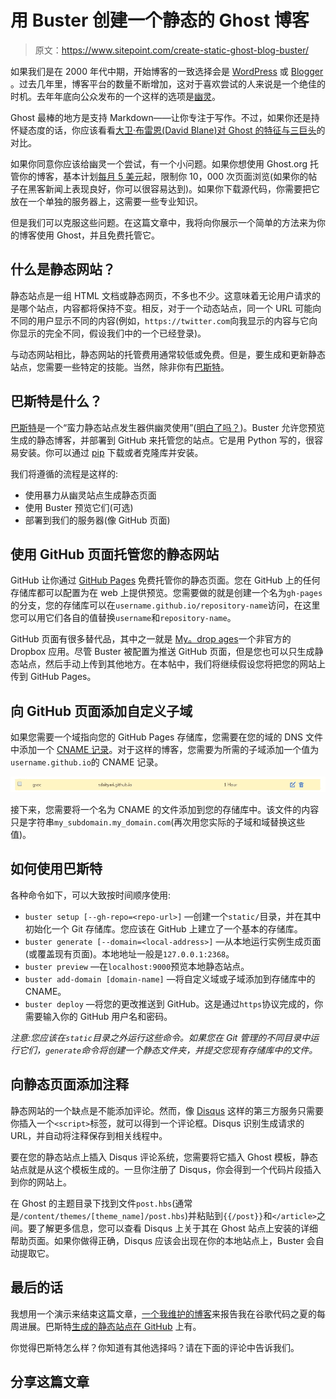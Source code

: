# 用 Buster 创建一个静态的 Ghost 博客

> 原文：<https://www.sitepoint.com/create-static-ghost-blog-buster/>

如果我们是在 2000 年代中期，开始博客的一致选择会是 [WordPress](http://wordpress.com) 或 [Blogger](http://www.blogger.com) 。过去几年里，博客平台的数量不断增加，这对于喜欢尝试的人来说是一个绝佳的时机。去年年底向公众发布的一个这样的选项是[幽灵](https://ghost.org/)。

Ghost 最棒的地方是支持 Markdown——让你专注于写作。不过，如果你还是持怀疑态度的话，你应该看看[大卫·布雷恩(David Blane)对 Ghost 的特征与三巨头](https://www.sitepoint.com/comparing-ghost-to-the-big-three/)的对比。

如果你同意你应该给幽灵一个尝试，有一个小问题。如果你想使用 Ghost.org 托管你的博客，基本计划[每月 5 美元](https://ghost.org/pricing/)起，限制你 10，000 次页面浏览(如果你的帖子在黑客新闻上表现良好，你可以很容易达到)。如果你下载源代码，你需要把它放在一个单独的服务器上，这需要一些专业知识。

但是我们可以克服这些问题。在这篇文章中，我将向你展示一个简单的方法来为你的博客使用 Ghost，并且免费托管它。

## 什么是静态网站？

静态站点是一组 HTML 文档或静态网页，不多也不少。这意味着无论用户请求的是哪个站点，内容都将保持不变。相反，对于一个动态站点，同一个 URL 可能向不同的用户显示不同的内容(例如，`https://twitter.com`向我显示的内容与它向你显示的完全不同，假设我们中的一个已经登录)。

与动态网站相比，静态网站的托管费用通常较低或免费。但是，要生成和更新静态站点，您需要一些特定的技能。当然，除非你有[巴斯特](https://github.com/axitkhurana/buster)。

## 巴斯特是什么？

[巴斯特](https://github.com/axitkhurana/buster)是一个“蛮力静态站点发生器供幽灵使用”([明白了吗？](http://www.imdb.com/title/tt0087332/))。Buster 允许您预览生成的静态博客，并部署到 GitHub 来托管您的站点。它是用 Python 写的，很容易安装。你可以通过 [pip](https://pypi.python.org/pypi/pip) 下载或者克隆库并安装。

我们将遵循的流程是这样的:

*   使用暴力从幽灵站点生成静态页面
*   使用 Buster 预览它们(可选)
*   部署到我们的服务器(像 GitHub 页面)

## 使用 GitHub 页面托管您的静态网站

GitHub 让你通过 [GitHub Pages](https://pages.github.com/) 免费托管你的静态页面。您在 GitHub 上的任何存储库都可以配置为在 web 上提供预览。您需要做的就是创建一个名为`gh-pages`的分支，您的存储库可以在`username.github.io/repository-name`访问，在这里您可以用它们各自的值替换`username`和`repository-name`。

GitHub 页面有很多替代品，其中之一就是 [My。drop ages](http://my.droppages.com/)一个非官方的 Dropbox 应用。尽管 Buster 被配置为推送 GitHub 页面，但是您也可以只生成静态站点，然后手动上传到其他地方。在本帖中，我们将继续假设您将把您的网站上传到 GitHub Pages。

## 向 GitHub 页面添加自定义子域

如果您需要一个域指向您的 GitHub Pages 存储库，您需要在您的域的 DNS 文件中添加一个 [CNAME 记录](http://en.wikipedia.org/wiki/CNAME_record)。对于这样的博客，您需要为所需的子域添加一个值为`username.github.io`的 CNAME 记录。

![Subdomain example](img/53d2d98672a2ca8c9cdf1fbadd9de316.png)

接下来，您需要将一个名为 CNAME 的文件添加到您的存储库中。该文件的内容只是字符串`my_subdomain.my_domain.com`(再次用您实际的子域和域替换这些值)。

## 如何使用巴斯特

各种命令如下，可以大致按时间顺序使用:

*   `buster setup [--gh-repo=<repo-url>]` —创建一个`static/`目录，并在其中初始化一个 Git 存储库。您应该在 GitHub 上建立了一个基本的存储库。
*   `buster generate [--domain=<local-address>]` —从本地运行实例生成页面(或覆盖现有页面)。本地地址一般是`127.0.0.1:2368`。
*   `buster preview` —在`localhost:9000`预览本地静态站点。
*   `buster add-domain [domain-name]` —将自定义域或子域添加到存储库中的 CNAME。
*   `buster deploy` —将您的更改推送到 GitHub。这是通过`https`协议完成的，你需要输入你的 GitHub 用户名和密码。

*注意:您应该在`static`目录之外运行这些命令。如果您在 Git 管理的不同目录中运行它们，`generate`命令将创建一个静态文件夹，并提交您现有存储库中的文件。*

## 向静态页面添加注释

静态网站的一个缺点是不能添加评论。然而，像 [Disqus](https://www.disqus.com/) 这样的第三方服务只需要你插入一个`<script>`标签，就可以得到一个评论框。Disqus 识别生成请求的 URL，并自动将注释保存到相关线程中。

要在您的静态站点上插入 Disqus 评论系统，您需要将它插入 Ghost 模板，静态站点就是从这个模板生成的。一旦你注册了 Disqus，你会得到一个代码片段插入到你的网站上。

在 Ghost 的主题目录下找到文件`post.hbs`(通常是`/content/themes/[theme_name]/post.hbs`)并粘贴到`{{/post}}`和`</article>`之间。要了解更多信息，您可以查看 Disqus 上关于其在 Ghost 站点上安装的详细帮助页面。如果你做得正确，Disqus 应该会出现在你的本地站点上，Buster 会自动提取它。

## 最后的话

我想用一个演示来结束这篇文章，[一个我维护的博客](http://gsoc.theblogbowl.in/)来报告我在谷歌代码之夏的每周进展。巴斯特[生成的静态站点在 GitHub](https://github.com/sdaityari/blog) 上有。

你觉得巴斯特怎么样？你知道有其他选择吗？请在下面的评论中告诉我们。

## 分享这篇文章